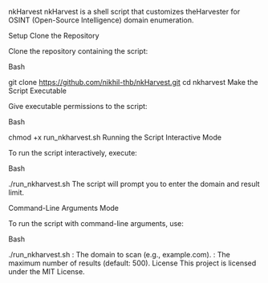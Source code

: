 nkHarvest
nkHarvest is a shell script that customizes theHarvester for OSINT (Open-Source Intelligence) domain enumeration.

Setup
Clone the Repository

Clone the repository containing the script:

Bash

git clone https://github.com/nikhil-thb/nkHarvest.git
cd nkharvest
Make the Script Executable

Give executable permissions to the script:

Bash

chmod +x run_nkharvest.sh
Running the Script
Interactive Mode

To run the script interactively, execute:

Bash

./run_nkharvest.sh
The script will prompt you to enter the domain and result limit.

Command-Line Arguments Mode

To run the script with command-line arguments, use:

Bash

./run_nkharvest.sh <domain> <limit>
<domain>: The domain to scan (e.g., example.com).
<limit>: The maximum number of results (default: 500).
License
This project is licensed under the MIT License.
